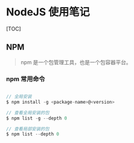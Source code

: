 # NodeJS 使用笔记
[TOC]

## NPM 
> npm 是一个包管理工具，也是一个包容器平台。

### npm 常用命令

```c

// 全局安装
$ npm install -g <package-name>@<version>

// 查看全局安装的包
$ npm list -g --depth 0

// 查看局部安装的包
$ npm list --depth 0




```


